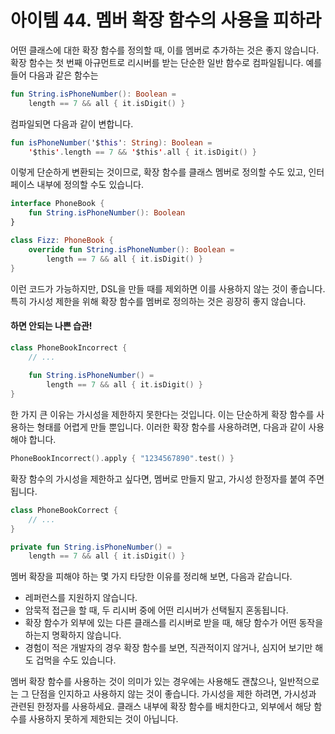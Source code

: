 # 아이템 44. 멤버 확장 함수의 사용을 피하라

어떤 클래스에 대한 확장 함수를 정의할 때, 이를 멤버로 추가하는 것은 좋지 않습니다. 확장 함수는 첫 번째 아규먼트로 리시버를 받는 단순한 일반 함수로 컴파일됩니다. 예를 들어 다음과 같은 함수는

```kotlin
fun String.isPhoneNumber(): Boolean =
    length == 7 && all { it.isDigit() }
```

컴파일되면 다음과 같이 변합니다.

```kotlin
fun isPhoneNumber('$this': String): Boolean =
    '$this'.length == 7 && '$this'.all { it.isDigit() }
```

이렇게 단순하게 변환되는 것이므로, 확장 함수를 클래스 멤버로 정의할 수도 있고, 인터페이스 내부에 정의할 수도 있습니다.

```kotlin
interface PhoneBook {
    fun String.isPhoneNumber(): Boolean
}

class Fizz: PhoneBook {
    override fun String.isPhoneNumber(): Boolean =
        length == 7 && all { it.isDigit() }
}
```

이런 코드가 가능하지만, DSL을 만들 때를 제외하면 이를 사용하지 않는 것이 좋습니다. 특히 가시성 제한을 위해 확장 함수를 멤버로 정의하는 것은 굉장히 좋지 않습니다.

#### 하면 안되는 나쁜 습관!

```kotlin
class PhoneBookIncorrect {
    // ...
    
    fun String.isPhoneNumber() =
        length == 7 && all { it.isDigit() }
}
```

한 가지 큰 이유는 가시성을 제한하지 못한다는 것입니다. 이는 단순하게 확장 함수를 사용하는 형태를 어렵게 만들 뿐입니다. 이러한 확장 함수를 사용하려면, 다음과 같이 사용해야 합니다.

```kotlin
PhoneBookIncorrect().apply { "1234567890".test() }
```

확장 함수의 가시성을 제한하고 싶다면, 멤버로 만들지 말고, 가시성 한정자를 붙여 주면 됩니다.

```kotlin
class PhoneBookCorrect {
    // ...
}

private fun String.isPhoneNumber() =
    length == 7 && all { it.isDigit() }
```

멤버 확장을 피해야 하는 몇 가지 타당한 이유를 정리해 보면, 다음과 같습니다.

- 레퍼런스를 지원하지 않습니다.
- 암묵적 접근을 할 때, 두 리시버 중에 어떤 리시버가 선택될지 혼동됩니다.
- 확장 함수가 외부에 있는 다른 클래스를 리시버로 받을 때, 해당 함수가 어떤 동작을 하는지 명확하지 않습니다.
- 경험이 적은 개발자의 경우 확장 함수를 보면, 직관적이지 않거나, 심지어 보기만 해도 겁먹을 수도 있습니다.

멤버 확장 함수를 사용하는 것이 의미가 있는 경우에는 사용해도 괜찮으나, 일반적으로는 그 단점을 인지하고 사용하지 않는 것이 좋습니다. 가시성을 제한 하려면, 가시성과 관련된 한정자를 사용하세요. 클래스 내부에 확장 함수를 배치한다고, 외부에서 해당 함수를 사용하지 못하게 제한되는 것이 아닙니다.